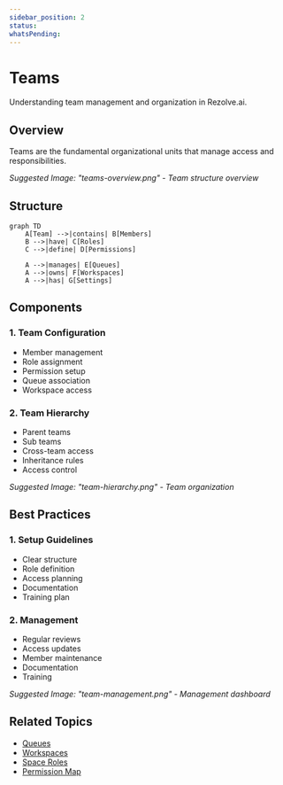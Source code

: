 ```yaml
---
sidebar_position: 2
status: 
whatsPending: 
---
```


# Teams

Understanding team management and organization in Rezolve.ai.

## Overview

Teams are the fundamental organizational units that manage access and responsibilities.

_Suggested Image: "teams-overview.png" - Team structure overview_

## Structure

```mermaid
graph TD
    A[Team] -->|contains| B[Members]
    B -->|have| C[Roles]
    C -->|define| D[Permissions]
    
    A -->|manages| E[Queues]
    A -->|owns| F[Workspaces]
    A -->|has| G[Settings]
```

## Components

### 1. Team Configuration
- Member management
- Role assignment
- Permission setup
- Queue association
- Workspace access

### 2. Team Hierarchy
- Parent teams
- Sub teams
- Cross-team access
- Inheritance rules
- Access control

_Suggested Image: "team-hierarchy.png" - Team organization_

## Best Practices

### 1. Setup Guidelines
- Clear structure
- Role definition
- Access planning
- Documentation
- Training plan

### 2. Management
- Regular reviews
- Access updates
- Member maintenance
- Documentation
- Training

_Suggested Image: "team-management.png" - Management dashboard_

## Related Topics
- [Queues](queues)
- [Workspaces](workspaces)
- [Space Roles](space-roles)
- [Permission Map](permission-map)


